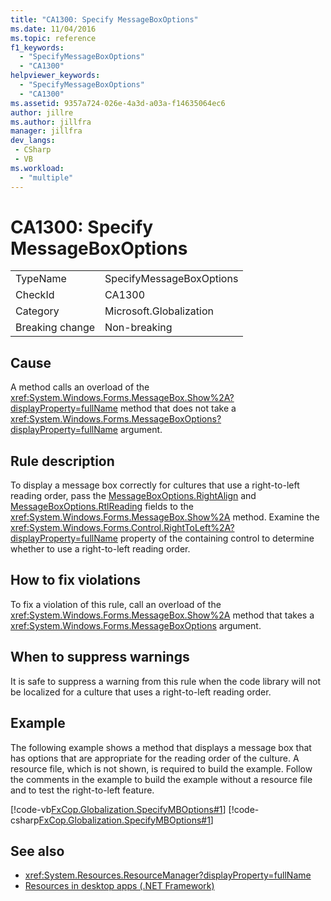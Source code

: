 ```yaml
---
title: "CA1300: Specify MessageBoxOptions"
ms.date: 11/04/2016
ms.topic: reference
f1_keywords:
  - "SpecifyMessageBoxOptions"
  - "CA1300"
helpviewer_keywords:
  - "SpecifyMessageBoxOptions"
  - "CA1300"
ms.assetid: 9357a724-026e-4a3d-a03a-f14635064ec6
author: jillre
ms.author: jillfra
manager: jillfra
dev_langs:
 - CSharp
 - VB
ms.workload:
  - "multiple"
---
```

# CA1300: Specify MessageBoxOptions

|||
|-|-|
|TypeName|SpecifyMessageBoxOptions|
|CheckId|CA1300|
|Category|Microsoft.Globalization|
|Breaking change|Non-breaking|

## Cause

A method calls an overload of the <xref:System.Windows.Forms.MessageBox.Show%2A?displayProperty=fullName> method that does not take a <xref:System.Windows.Forms.MessageBoxOptions?displayProperty=fullName> argument.

## Rule description

To display a message box correctly for cultures that use a right-to-left reading order, pass the [MessageBoxOptions.RightAlign](<xref:System.Windows.Forms.MessageBoxOptions.RightAlign>) and [MessageBoxOptions.RtlReading](<xref:System.Windows.Forms.MessageBoxOptions.RtlReading>) fields to the <xref:System.Windows.Forms.MessageBox.Show%2A> method. Examine the <xref:System.Windows.Forms.Control.RightToLeft%2A?displayProperty=fullName> property of the containing control to determine whether to use a right-to-left reading order.

## How to fix violations

To fix a violation of this rule, call an overload of the <xref:System.Windows.Forms.MessageBox.Show%2A> method that takes a <xref:System.Windows.Forms.MessageBoxOptions> argument.

## When to suppress warnings

It is safe to suppress a warning from this rule when the code library will not be localized for a culture that uses a right-to-left reading order.

## Example

The following example shows a method that displays a message box that has options that are appropriate for the reading order of the culture. A resource file, which is not shown, is required to build the example. Follow the comments in the example to build the example without a resource file and to test the right-to-left feature.

[!code-vb[FxCop.Globalization.SpecifyMBOptions#1](../code-quality/codesnippet/VisualBasic/ca1300-specify-messageboxoptions_1.vb)]
[!code-csharp[FxCop.Globalization.SpecifyMBOptions#1](../code-quality/codesnippet/CSharp/ca1300-specify-messageboxoptions_1.cs)]

## See also

- <xref:System.Resources.ResourceManager?displayProperty=fullName>
- [Resources in desktop apps (.NET Framework)](/dotnet/framework/resources/index)
